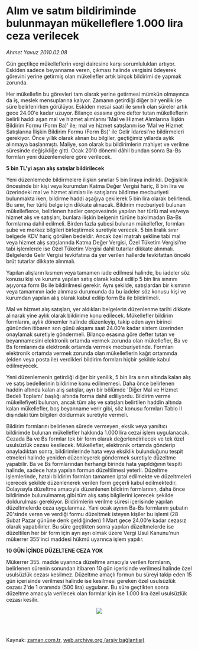 # Alım ve satım bildiriminde bulunmayan mükelleflere 1.000 lira ceza verilecek

*Ahmet  Yavuz 2010.02.08*

<td class="columnist-detail">
<p>Gün geçtikçe mükelleflerin vergi dairesine karşı sorumlulukları artıyor. Eskiden sadece beyanname veren, çıkması halinde vergisini ödeyerek görevini yerine getirmiş olan mükellefler artık birçok bildirimi de yapmak zorunda.</p>
<p>
<div id="haberMetinDiv">
<p>Her mükellefin bu görevleri tam olarak yerine getirmesi mümkün olmayınca da iş, meslek mensuplarına kalıyor. Zamanın getirdiği diğer bir yenilik ise süre belirlenirken görülüyor. Eskiden mesai saati ile sınırlı olan süreler artık gece 24.00'e kadar uzuyor. Bilanço esasına göre defter tutan mükelleflerin belirli haddi aşan mal ve hizmet alımlarını 'Mal ve Hizmet Alımlarına İlişkin Bildirim Formu (Form Ba)' ile; mal ve hizmet satışlarını ise 'Mal ve Hizmet Satışlarına İlişkin Bildirim Formu (Form Bs)' ile Gelir İdaresi'ne bildirmeleri gerekiyor. Önce yıllık olarak alınan bu bilgiler, geçtiğimiz yıllarda aylık alınmaya başlanmıştı. Maliye, son olarak bu bildirimlerin mahiyet ve verilme süresinde değişikliğe gitti. Ocak 2010 dönemi dâhil bundan sonra Ba-Bs formları yeni düzenlemelere göre verilecek. 
<p><b>5 bin TL'yi aşan alış satışlar bildirilecek
</b>
<p>Yeni düzenlemede bildirmelere ilişkin sınırlar 5 bin liraya indirildi. Değişiklik öncesinde bir kişi veya kurumdan Katma Değer Vergisi hariç, 8 bin lira ve üzerindeki mal ve hizmet alımları ile satışlarını bildirme mecburiyeti bulunmakta iken, bildirme haddi aşağıya çekilerek 5 bin lira olarak belirlendi. Bu sınır, her türlü belge için dikkate alınacak. Bildirim mecburiyeti bulunan mükelleflerce, belirlenen hadler çerçevesinde yapılan her türlü mal ve/veya hizmet alış ve satışları, bunlara ilişkin belgenin türüne bakılmadan Ba-Bs formlarına dahil edilmeli. Birden fazla şubesi bulunan mükellefler, formları şube ve merkez bilgileri birleştirmek suretiyle verecek. 5 bin liralık sınır belgede KDV hariç görülen bedeldir. Ancak özel matrah şekline tabi mal veya hizmet alış satışlarında Katma Değer Vergisi, Özel Tüketim Vergisi'ne tabi işlemlerde ise Özel Tüketim Vergisi dahil tutarlar dikkate alınmalı. Belgelerde Gelir Vergisi tevkifatına da yer verilen hallerde tevkifattan önceki brüt tutarlar dikkate alınmalı.
<p>Yapılan alışların kısmen veya tamamen iade edilmesi halinde, bu iadeler söz konusu kişi ve kuruma yapılan satış olarak kabul edilip 5 bin lira sınırını aşıyorsa form Bs ile bildirilmesi gerekir. Aynı şekilde, satışlardan bir kısmının veya tamamının iade alınması durumunda da bu iadeler söz konusu kişi ve kurumdan yapılan alış olarak kabul edilip form Ba ile bildirilmeli.
<p>Mal ve hizmet alış satışları, yer aldıkları belgelerin düzenlenme tarihi dikkate alınarak yine aylık olarak bildirime konu edilecek. Mükellefler bildirim formlarını, aylık dönemler halinde düzenleyip, takip eden ayın birinci gününden itibaren son günü akşamı saat 24.00'e kadar sistem üzerinden onaylamak suretiyle göndermeli. Bilanço esasına göre defter tutan ve beyannamesini elektronik ortamda vermek zorunda olan mükellefler, Ba ve Bs formlarını da elektronik ortamda vermek mecburiyetinde. Formları elektronik ortamda vermek zorunda olan mükelleflerin kağıt ortamında (elden veya posta ile) verdikleri bildirim formları hiçbir şekilde kabul edilmeyecek.
<p>Yeni düzenlemenin getirdiği diğer bir yenilik, 5 bin lira sınırı altında kalan alış ve satış bedellerinin bildirime konu edilmemesi. Daha önce belirlenen haddin altında kalan alış satışlar, ayrı bir bölümde 'Diğer Mal ve Hizmet Bedeli Toplamı' başlığı altında forma dahil ediliyordu. Bildirim verme mükellefiyeti bulunan, ancak tüm alış ve satışları belirtilen haddin altında kalan mükellefler, boş beyanname verir gibi, söz konusu formları Tablo II dışındaki tüm bilgileri doldurmak suretiyle vermeli.
<p>Bildirim formlarını belirlenen sürede vermeyen, eksik veya yanıltıcı bildirimde bulunan mükellefler hakkında 1.000 lira cezai işlem uygulanacak. Cezada Ba ve Bs formlar tek bir form olarak değerlendirilecek ve tek özel usulsüzlük cezası kesilecek. Mükellefler, elektronik ortamda gönderip onayladıktan sonra, bildirimlerinde hata veya eksiklik bulunduğunu tespit etmeleri halinde yeniden düzenleyerek göndermek suretiyle düzeltme yapabilir. Ba ve Bs formlarından herhangi birinde hata yapıldığının tespiti halinde, sadece hata yapılan formun düzeltilmesi yeterli. Düzeltme işlemlerinde, hatalı bildirim formları tamamen iptal edilmekte ve düzeltmeleri içerecek şekilde düzenlenerek verilen form geçerli kabul edilmektedir. Dolayısıyla düzeltme amacıyla düzenlenen bildirim formlarının, daha önce bildirimde bulunulmamış gibi tüm alış satış bilgilerini içerecek şekilde doldurulması gerekiyor. Bildirimlerin verilme süresi içerisinde yapılan düzeltmelerde ceza uygulanmaz. Yani ocak ayının Ba-Bs formlarını şubatın 20'sinde veren ve verdiği formu düzeltmek isteyen kişiler bu işlemi (28 Şubat Pazar gününe denk geldiğinden) 1 Mart gece 24.00'e kadar cezasız olarak yapabilirler. Bu süre geçtikten sonra yapılan düzeltmelerde ise düzeltilen her bir form için ayrı ayrı olmak üzere Vergi Usul Kanunu'nun mükerrer 355'inci maddesi hükmü uyarınca işlem yapılır.
<p><b>10 GÜN İÇİNDE DÜZELTENE CEZA YOK
</b>
<p>Mükerrer 355. madde uyarınca düzeltme amacıyla verilen formların, belirlenen sürenin sonundan itibaren 10 gün içerisinde verilmesi halinde özel usulsüzlük cezası kesilmez. Düzeltme amaçlı formun bu süreyi takip eden 15 gün içerisinde verilmesi halinde ise kesilmesi gereken özel usulsüzlük cezası 2'de 1 oranında (500 lira) uygulanır. Bu süre geçtikten sonra düzeltme amacıyla verilecek olan formlar için ise 1.000 lira özel usulsüzlük cezası kesilir.
<p>
<p align="center"><img border="0" src="http://web.archive.org/web/20110318182058im_/http://medya.zaman.com.tr/2010/02/08/vergi.jpg"/>
</p></p></p></p></p></p></p></p></p></p></p></div>
</p>


<p><br>
		 </br></p></td>

Kaynak: [zaman.com.tr](http://zaman.com.tr/yazar.do?yazino=949188), [web.archive.org (arşiv bağlantısı)](http://web.archive.org/web/20110318182058/http://www.zaman.com.tr:80/yazar.do?yazino=949188)
